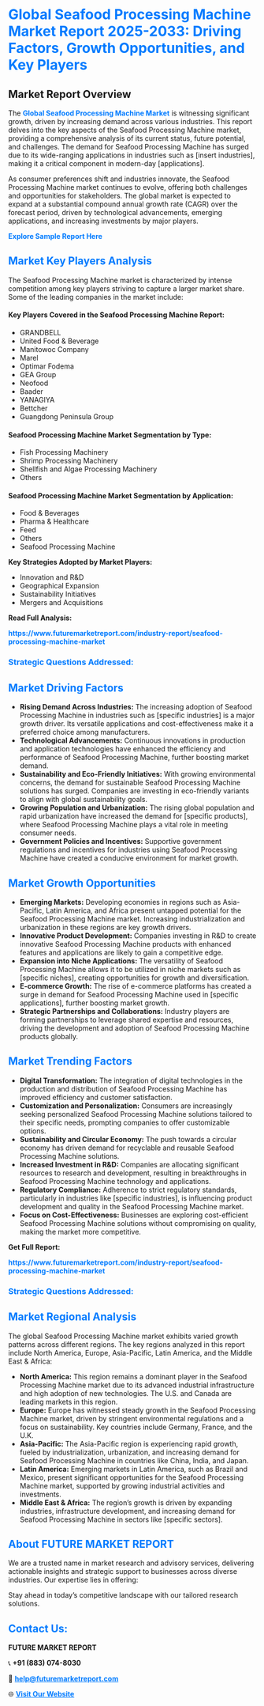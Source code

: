 <h1 style="color: #007BFF;">Global Seafood Processing Machine Market Report 2025-2033: Driving Factors, Growth Opportunities, and Key Players</h1>

<section id="overview">
<h2>Market Report Overview</h2>
<p>The <a href="https://www.futuremarketreport.com/industry-report/seafood-processing-machine-market" style="color: #007BFF; text-decoration: none;"><strong>Global Seafood Processing Machine Market</strong></a> is witnessing significant growth, driven by increasing demand across various industries. This report delves into the key aspects of the Seafood Processing Machine market, providing a comprehensive analysis of its current status, future potential, and challenges. The demand for Seafood Processing Machine has surged due to its wide-ranging applications in industries such as [insert industries], making it a critical component in modern-day [applications].</p>
<p>As consumer preferences shift and industries innovate, the Seafood Processing Machine market continues to evolve, offering both challenges and opportunities for stakeholders. The global market is expected to expand at a substantial compound annual growth rate (CAGR) over the forecast period, driven by technological advancements, emerging applications, and increasing investments by major players.</p>
</section>

<section id="overview">
<p><a href="https://www.futuremarketreport.com/request-sample/reportId=124562" style="color: #007BFF; text-decoration: none;"><strong>Explore Sample Report Here</strong></a></p>
</section>

<section id="key-players">
<h2 style="color: #007BFF;">Market Key Players Analysis</h2>
<p>The Seafood Processing Machine market is characterized by intense competition among key players striving to capture a larger market share. Some of the leading companies in the market include:</p>
<h4>Key Players Covered in the Seafood Processing Machine Report:</h4>
<ul><li>GRANDBELL</li><li>United Food &amp; Beverage</li><li>Manitowoc Company</li><li>Marel</li><li>Optimar Fodema</li><li>GEA Group</li><li>Neofood</li><li>Baader</li><li>YANAGIYA</li><li>Bettcher</li><li>Guangdong Peninsula Group</li></ul>
<h4>Seafood Processing Machine Market Segmentation by Type:</h4>
<ul><li>Fish Processing Machinery</li><li>Shrimp Processing Machinery</li><li>Shellfish and Algae Processing Machinery</li><li>Others</li></ul>

<h4>Seafood Processing Machine Market Segmentation by Application:</h4>
<ul><li>Food &amp; Beverages</li><li>Pharma &amp; Healthcare</li><li>Feed</li><li>Others</li><li>Seafood Processing Machine</li></ul>
<p><strong>Key Strategies Adopted by Market Players:</strong></p>
<ul>
<li>Innovation and R&D</li>
<li>Geographical Expansion</li>
<li>Sustainability Initiatives</li>
<li>Mergers and Acquisitions</li>
</ul>
</section>

<section>
<p><strong>Read Full Analysis: </strong></p><a href="https://www.futuremarketreport.com/industry-report/seafood-processing-machine-market" style="color: #007BFF; text-decoration: none;"><strong>https://www.futuremarketreport.com/industry-report/seafood-processing-machine-market</strong></a>
<h3 style="color: #007BFF;">Strategic Questions Addressed:</h3>
</section>

<section id="driving-factors">
<h2 style="color: #007BFF;">Market Driving Factors</h2>
<ul>
<li><strong>Rising Demand Across Industries:</strong> The increasing adoption of Seafood Processing Machine in industries such as [specific industries] is a major growth driver. Its versatile applications and cost-effectiveness make it a preferred choice among manufacturers.</li>
<li><strong>Technological Advancements:</strong> Continuous innovations in production and application technologies have enhanced the efficiency and performance of Seafood Processing Machine, further boosting market demand.</li>
<li><strong>Sustainability and Eco-Friendly Initiatives:</strong> With growing environmental concerns, the demand for sustainable Seafood Processing Machine solutions has surged. Companies are investing in eco-friendly variants to align with global sustainability goals.</li>
<li><strong>Growing Population and Urbanization:</strong> The rising global population and rapid urbanization have increased the demand for [specific products], where Seafood Processing Machine plays a vital role in meeting consumer needs.</li>
<li><strong>Government Policies and Incentives:</strong> Supportive government regulations and incentives for industries using Seafood Processing Machine have created a conducive environment for market growth.</li>
</ul>
</section>

<section id="growth-opportunities">
<h2 style="color: #007BFF;">Market Growth Opportunities</h2>
<ul>
<li><strong>Emerging Markets:</strong> Developing economies in regions such as Asia-Pacific, Latin America, and Africa present untapped potential for the Seafood Processing Machine market. Increasing industrialization and urbanization in these regions are key growth drivers.</li>
<li><strong>Innovative Product Development:</strong> Companies investing in R&D to create innovative Seafood Processing Machine products with enhanced features and applications are likely to gain a competitive edge.</li>
<li><strong>Expansion into Niche Applications:</strong> The versatility of Seafood Processing Machine allows it to be utilized in niche markets such as [specific niches], creating opportunities for growth and diversification.</li>
<li><strong>E-commerce Growth:</strong> The rise of e-commerce platforms has created a surge in demand for Seafood Processing Machine used in [specific applications], further boosting market growth.</li>
<li><strong>Strategic Partnerships and Collaborations:</strong> Industry players are forming partnerships to leverage shared expertise and resources, driving the development and adoption of Seafood Processing Machine products globally.</li>
</ul>
</section>

<section id="trending-factors">
<h2 style="color: #007BFF;">Market Trending Factors</h2>
<ul>
<li><strong>Digital Transformation:</strong> The integration of digital technologies in the production and distribution of Seafood Processing Machine has improved efficiency and customer satisfaction.</li>
<li><strong>Customization and Personalization:</strong> Consumers are increasingly seeking personalized Seafood Processing Machine solutions tailored to their specific needs, prompting companies to offer customizable options.</li>
<li><strong>Sustainability and Circular Economy:</strong> The push towards a circular economy has driven demand for recyclable and reusable Seafood Processing Machine solutions.</li>
<li><strong>Increased Investment in R&D:</strong> Companies are allocating significant resources to research and development, resulting in breakthroughs in Seafood Processing Machine technology and applications.</li>
<li><strong>Regulatory Compliance:</strong> Adherence to strict regulatory standards, particularly in industries like [specific industries], is influencing product development and quality in the Seafood Processing Machine market.</li>
<li><strong>Focus on Cost-Effectiveness:</strong> Businesses are exploring cost-efficient Seafood Processing Machine solutions without compromising on quality, making the market more competitive.</li>
</ul>
</section>

<section>
<p><strong>Get Full Report: </strong></p><a href="https://www.futuremarketreport.com/industry-report/seafood-processing-machine-market" style="color: #007BFF; text-decoration: none;"><strong>https://www.futuremarketreport.com/industry-report/seafood-processing-machine-market</strong></a>
<h3 style="color: #007BFF;">Strategic Questions Addressed:</h3>
</section>


<section id="regional-analysis">
<h2 style="color: #007BFF;">Market Regional Analysis</h2>
<p>The global Seafood Processing Machine market exhibits varied growth patterns across different regions. The key regions analyzed in this report include North America, Europe, Asia-Pacific, Latin America, and the Middle East & Africa:</p>
<ul>
<li><strong>North America:</strong> This region remains a dominant player in the Seafood Processing Machine market due to its advanced industrial infrastructure and high adoption of new technologies. The U.S. and Canada are leading markets in this region.</li>
<li><strong>Europe:</strong> Europe has witnessed steady growth in the Seafood Processing Machine market, driven by stringent environmental regulations and a focus on sustainability. Key countries include Germany, France, and the U.K.</li>
<li><strong>Asia-Pacific:</strong> The Asia-Pacific region is experiencing rapid growth, fueled by industrialization, urbanization, and increasing demand for Seafood Processing Machine in countries like China, India, and Japan.</li>
<li><strong>Latin America:</strong> Emerging markets in Latin America, such as Brazil and Mexico, present significant opportunities for the Seafood Processing Machine market, supported by growing industrial activities and investments.</li>
<li><strong>Middle East & Africa:</strong> The region’s growth is driven by expanding industries, infrastructure development, and increasing demand for Seafood Processing Machine in sectors like [specific sectors].</li>
</ul>
</section>

<footer>
<h2 style="color: #007BFF;">About FUTURE MARKET REPORT</h2>
<p>We are a trusted name in market research and advisory services, delivering actionable insights and strategic support to businesses across diverse industries. Our expertise lies in offering:</p>

<p>Stay ahead in today’s competitive landscape with our tailored research solutions.</p>

<h2 style="color: #007BFF;">Contact Us:</h2>
<p><strong>FUTURE MARKET REPORT</strong></p>
<p>📞 <strong>+91 (883) 074-8030</strong></p>
<p>📧 <strong><a href="mailto:help@futuremarketreport.com" style="color: #007BFF;">help@futuremarketreport.com</a></strong></p>
<p>🌐 <strong><a href="https://www.futuremarketreport.com/" style="color: #007BFF;">Visit Our Website</a></strong></p>
</footer>
